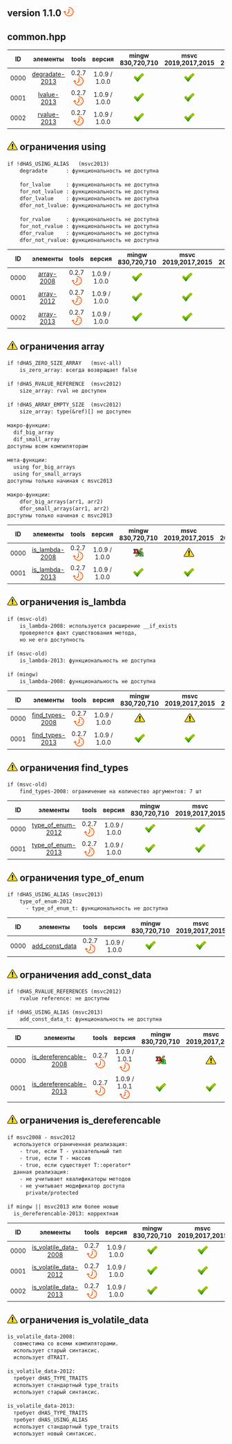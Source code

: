 ﻿
[P]: ../../icons/progress.png
[V]: ../../icons/success.png
[X]: ../../icons/failed.png
[D]: ../../icons/danger.png
[E]: ../../icons/empty.png
[N]: ../../icons/na.png

version 1.1.0 [![P]][M]
---

common.hpp
---

| **ID** | элементы            | tools           |    версия     | mingw 830,720,710 | msvc 2019,2017,2015 | msvc 2013,2012,2010,2008                |  
|:------:|:-------------------:|:---------------:|:-------------:|:-----------------:|:-------------------:|:---------------------------------------:|  
|  0000  | [degradate-2013][M] | 0.2.7 [![P]][M] | 1.0.9 / 1.0.0 | [![V]][MINGW]     |  [![V]][VS-NEW]     | [![V]][M] [![N]][0] [![N]][0] [![N]][0] |  
|  0001  | [lvalue-2013][M]    | 0.2.7 [![P]][M] | 1.0.9 / 1.0.0 | [![V]][MINGW]     |  [![V]][VS-NEW]     | [![V]][M] [![N]][0] [![N]][0] [![N]][0] |  
|  0002  | [rvalue-2013][M]    | 0.2.7 [![P]][M] | 1.0.9 / 1.0.0 | [![V]][MINGW]     |  [![V]][VS-NEW]     | [![V]][M] [![N]][0] [![N]][0] [![N]][0] |  

[M]:       #common                     "коллекция полезных метафункций"  
[MINGW]:   #mingw-new                  "поддержка компиляторов mingw"  
[VS-NEW]:  #msvc-new                   "поддержка новых компиляторов msvc"  
[VS-OLD]:  #msvc-old                   "поддержка старых компиляторов msvc"  
[0]:       #-ограничения-using         "требуется поддержка template using alias"  

[![D]][M] ограничения using
---------------------------

```
if !dHAS_USING_ALIAS   (msvc2013)
    degradate      : функциональность не доступна

    for_lvalue     : функциональность не доступна
    for_not_lvalue : функциональность не доступна
    dfor_lvalue    : функциональность не доступна
    dfor_not_lvalue: функциональность не доступна

    for_rvalue     : функциональность не доступна
    for_not_rvalue : функциональность не доступна
    dfor_rvalue    : функциональность не доступна
    dfor_not_rvalue: функциональность не доступна

```

| **ID** | элементы        | tools           |    версия     | mingw 830,720,710 | msvc 2019,2017,2015 | msvc 2013,2012,2010,2008                |  
|:------:|:---------------:|:---------------:|:-------------:|:-----------------:|:-------------------:|:---------------------------------------:|  
|  0000  | [array-2008][M] | 0.2.7 [![P]][M] | 1.0.9 / 1.0.0 |   [![V]][MINGW]   |   [![V]][VS-NEW]    | [![D]][1]                               |  
|  0001  | [array-2012][M] | 0.2.7 [![P]][M] | 1.0.9 / 1.0.0 |   [![V]][MINGW]   |   [![V]][VS-NEW]    | [![D]][1] [![D]][1] [![N]][1] [![N]][1] |  
|  0002  | [array-2013][M] | 0.2.7 [![P]][M] | 1.0.9 / 1.0.0 |   [![V]][MINGW]   |   [![V]][VS-NEW]    | [![V]][M] [![N]][1] [![N]][1] [![N]][1] |  

[1]:       #-ограничения-array         "ограничения для метафункций массивов"

[![D]][M] ограничения array
---------------------------

```
if !dHAS_ZERO_SIZE_ARRAY   (msvc-all)
    is_zero_array: всегда возвращает false

if !dHAS_RVALUE_REFERENCE  (msvc2012)
    size_array: rval не доступен

if !dHAS_ARRAY_EMPTY_SIZE  (msvc2012)
    size_array: type(&ref)[] не доступен

макро-функции:
  dif_big_array
  dif_small_array
доступны всем компиляторам

мета-функции:
  using for_big_arrays 
  using for_small_arrays 
доступны только начиная с msvc2013

макро-функции:
    dfor_big_arrays(arr1, arr2)
    dfor_small_arrays(arr1, arr2)
доступны только начиная с msvc2013
```

| **ID** | элементы            | tools           |    версия     | mingw 830,720,710 | msvc 2019,2017,2015 | msvc 2013,2012,2010,2008                |  
|:------:|:-------------------:|:---------------:|:-------------:|:-----------------:|:-------------------:|:---------------------------------------:|  
|  0000  | [is_lambda-2008][M] | 0.2.7 [![P]][M] | 1.0.9 / 1.0.0 |   [![N]][2]       |   [![D]][VS-NEW]    | [![D]][2]                               |  
|  0001  | [is_lambda-2013][M] | 0.2.7 [![P]][M] | 1.0.9 / 1.0.0 |   [![V]][MINGW]   |   [![V]][VS-NEW]    | [![V]][M] [![N]][3] [![N]][3] [![N]][3] |  

[2]: #-ограничения-is_lambda  "ограничения is_lambda-2008"
[3]: #-ограничения-is_lambda  "ограничения is_lambda-2013"

[![D]][M] ограничения is_lambda
-------------------------------

```
if (msvc-old)
    is_lambda-2008: используется расширение __if_exists
    проверяется факт существования метода,
    но не его доступность

if (msvc-old)
    is_lambda-2013: функциональность не доступна

if (mingw)
    is_lambda-2008: функциональность не доступна

```

| **ID** | элементы             | tools           |    версия     | mingw 830,720,710 | msvc 2019,2017,2015 | msvc 2013,2012,2010,2008 |  
|:------:|:--------------------:|:---------------:|:-------------:|:-----------------:|:-------------------:|:------------------------:|  
|  0000  | [find_types-2008][M] | 0.2.7 [![P]][M] | 1.0.9 / 1.0.0 |   [![D]][4]       |   [![D]][4]         | [![D]][4]                |  
|  0001  | [find_types-2013][M] | 0.2.7 [![P]][M] | 1.0.9 / 1.0.0 |   [![V]][MINGW]   |   [![V]][VS-NEW]    | [![V]][VS-OLD]           |  

[4]: #-ограничения-find_types  "ограничения find_types-2008"

[![D]][M] ограничения find_types
-------------------------------

```
if (msvc-old)
    find_types-2008: ограничение на количество аргументов: 7 шт

```

| **ID** | элементы               | tools           |    версия     | mingw 830,720,710 | msvc 2019,2017,2015 | msvc 2013,2012,2010,2008                |  
|:------:|:----------------------:|:---------------:|:-------------:|:-----------------:|:-------------------:|:---------------------------------------:|  
|  0000  | [type_of_enum-2012][M] | 0.2.7 [![P]][M] | 1.0.9 / 1.0.0 |   [![V]][MINGW]   |   [![V]][VS-NEW]    | [![V]][M] [![D]][5] [![N]][5] [![N]][5] |  
|  0001  | [type_of_enum-2013][M] | 0.2.7 [![P]][M] | 1.0.9 / 1.0.0 |   [![V]][MINGW]   |   [![V]][VS-NEW]    | [![V]][VS-OLD]                          |  

[5]: #-ограничения-type_of_enum  "ограничения type_of_enum-2012"

[![D]][M] ограничения type_of_enum
-------------------------------

```
if !dHAS_USING_ALIAS (msvc2013)
    type_of_enum-2012
      - type_of_enum_t: функциональность не доступна

```

| **ID** | элементы            | tools           |    версия     | mingw 830,720,710 | msvc 2019,2017,2015 | msvc 2013,2012,2010,2008                |  
|:------:|:-------------------:|:---------------:|:-------------:|:-----------------:|:-------------------:|:---------------------------------------:|  
|  0000  | [add_const_data][M] | 0.2.7 [![P]][M] | 1.0.9 / 1.0.0 |   [![V]][MINGW]   |   [![V]][VS-NEW]    | [![V]][M] [![D]][5] [![D]][5] [![D]][5] |  

[5]: #-ограничения-add_const_data  "ограничения add_const_data"

[![D]][M] ограничения add_const_data
-------------------------------

```
if !dHAS_RVALUE_REFERENCES (msvc2012)
    rvalue reference: не доступны

if !dHAS_USING_ALIAS (msvc2013)
    add_const_data_t: функциональность не доступна

```

| **ID** | элементы                    | tools           |    версия               | mingw 830,720,710 | msvc 2019,2017,2015 | msvc 2013,2012,2010,2008                |  
|:------:|:---------------------------:|:---------------:|:-----------------------:|:-----------------:|:-------------------:|:---------------------------------------:|  
|  0000  | [is_dereferencable-2008][M] | 0.2.7 [![P]][M] | 1.0.9 / 1.0.1 [![P]][M] |   [![N]][MINGW]   |   [![D]][VS-NEW]    | [![D]][VS-OLD]                          |  
|  0001  | [is_dereferencable-2013][M] | 0.2.7 [![P]][M] | 1.0.9 / 1.0.1 [![P]][M] |   [![V]][MINGW]   |   [![V]][VS-NEW]    | [![V]][M] [![N]][6] [![N]][6] [![N]][6] |  

[6]: #-ограничения-is_dereferencable  "ограничения is_dereferencable"

[![D]][M] ограничения is_dereferencable
-------------------------------

```
if msvc2008 - msvc2012
  используется ограниченная реализация:
    - true, если T - указательный тип
    - true, если T - массив
    - true, если существует T::operator*
  данная реализация:
    - не учитывает квалификаторы методов
    - не учитывает модификатор доступа 
      private/protected 

if mingw || msvc2013 или более новые
  is_dereferencable-2013: корректная 

```

| **ID** | элементы                   | tools           |    версия     | mingw 830,720,710 | msvc 2019,2017,2015 | msvc 2013,2012,2010,2008                |  
|:------:|:--------------------------:|:---------------:|:-------------:|:-----------------:|:-------------------:|:---------------------------------------:|  
|  0000  | [is_volatile_data-2008][M] | 0.2.7 [![P]][M] | 1.0.9 / 1.0.0 |   [![V]][MINGW]   |   [![V]][VS-NEW]    | [![V]][VS-OLD]                          |  
|  0001  | [is_volatile_data-2012][M] | 0.2.7 [![P]][M] | 1.0.9 / 1.0.0 |   [![V]][MINGW]   |   [![V]][VS-NEW]    | [![V]][M] [![V]][M] [![N]][7] [![N]][7] |  
|  0002  | [is_volatile_data-2013][M] | 0.2.7 [![P]][M] | 1.0.9 / 1.0.0 |   [![V]][MINGW]   |   [![V]][VS-NEW]    | [![V]][M] [![N]][7] [![N]][7] [![N]][7] |  

[7]: #-ограничения-is_volatile_data  "ограничения is_volatile_data"

[![D]][M] ограничения is_volatile_data
-------------------------------

```
is_volatile_data-2008: 
  совместима со всеми компиляторами.
  использует старый синтаксис.
  использует dTRAIT.

is_volatile_data-2012:   
  требует dHAS_TYPE_TRAITS 
  использует стандартный type_traits
  использует старый синтаксис.

is_volatile_data-2013:   
  требует dHAS_TYPE_TRAITS 
  требует dHAS_USING_ALIAS
  использует стандартный type_traits
  использует новый синтаксис.
```

<br/>
<br/>

